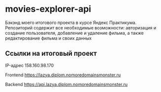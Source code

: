 # movies-explorer-api
Бэкэнд моего итогового проекта в курсе Яндекс Практикума. Репозиторий содержит все необходимые возможности: авторизация и создание пользователя, добавление и удаление фильма, а также редактирование фильма и своих данных

## Ссылки на итоговый проект

IP-адрес 158.160.98.170

Frontend https://lazya.diplom.nomoredomainsmonster.ru

Backend https://api.lazya.diplom.nomoredomainsmonster.ru
